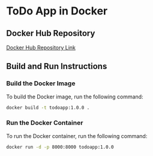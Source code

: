 # ToDo App in Docker

## Docker Hub Repository
[Docker Hub Repository Link](https://hub.docker.com/repository/docker/tarasavage/todoapp/general)

## Build and Run Instructions

### Build the Docker Image
To build the Docker image, run the following command:
```bash
docker build -t todoapp:1.0.0 .
```

### Run the Docker Container
To run the Docker container, run the following command:
```bash
docker run -d -p 8000:8000 todoapp:1.0.0
```
